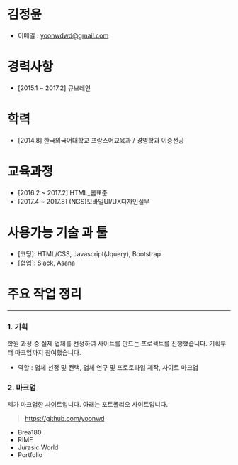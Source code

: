 # 김정윤 
- 이메일 : yoonwdwd@gmail.com

# 경력사항
- [2015.1 ~ 2017.2] 큐브레인

# 학력
- [2014.8] 한국외국어대학교 프랑스어교육과 / 경영학과 이중전공

# 교육과정
- [2016.2 ~ 2017.2] HTML_웹표준
- [2017.4 ~ 2017.8] (NCS)모바일UI/UX디자인실무


# 사용가능 기술 과 툴
- [코딩]: HTML/CSS, Javascript(Jquery), Bootstrap
- [협업]: Slack, Asana

# 주요 작업 정리
---
### 1. 기획
 학원 과정 중 실제 업체를 선정하여 사이트를 만드는 프로젝트를 진행했습니다. 기획부터 마크업까지 참여했습니다.
- 역할 : 업체 선정 및 컨택, 업체 연구 및 프로토타입 제작, 사이트 마크업

 
### 2. 마크업
제가 마크업한 사이트입니다. 아래는 포트폴리오 사이트입니다.
> <https://github.com/yoonwd>
- Brea180
- RIME
- Jurasic World 
- Portfolio
